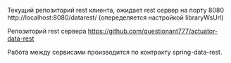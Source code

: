 Текущий репозиторий rest клиента, ожидает rest сервер на порту 8080 http://localhost:8080/datarest/ (опеределяется настройкой libraryWsUrl)
  
Репозиторий rest сервера
  https://github.com/questionant777/actuator-data-rest
  
Работа между сервисами производится по контракту spring-data-rest.
